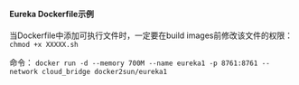 #### Eureka Dockerfile示例

当Dockerfile中添加可执行文件时，一定要在build images前修改该文件的权限：`chmod +x XXXXX.sh`  

命令： `docker run -d --memory 700M --name eureka1 -p 8761:8761 --network cloud_bridge docker2sun/eureka1`
